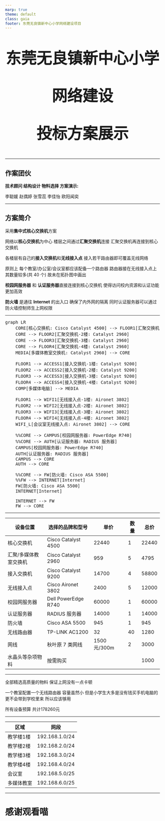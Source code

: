 ```yaml
---
marp: true
theme: default
class: gaia
footer: 东莞无良镇新中心小学网络建设项目
---
```


<!-- Add this anywhere in your Markdown file -->
<script type="module">
  import mermaid from 'https://cdn.jsdelivr.net/npm/mermaid@10/dist/mermaid.esm.min.mjs';
  mermaid.initialize({ startOnLoad: true });
</script>

<p align="center">
  <div style="text-align: center;">
  <p style="font-size: 50px; font-weight: bold;">东莞无良镇新中心小学</p>
  <p style="font-size: 50px; font-weight: bold;">网络建设</p>
  <p style="font-size: 50px; font-weight: bold;">投标方案展示</p>
  </div>
</p>

---

<!-- _header: 作案团伙 -->

## 作案团伙

**技术顾问 结构设计 物料选择 方案演示:**

李聪媛 赵偶婷 张雪蕊 李佳怡 欧阳闻奕

---

<!-- _header: 方案简介 -->

## 方案简介

采用**集中式核心交换机**方案

网络以**核心交换机**为中心 楼层之间通过**汇聚交换机**连接 汇聚交换机再连接到核心交换机

各楼层有自己的**接入交换机**和**无线接入点** 接入若干路由器即可覆盖无线网络

原则上 每个教室/办公室/会议室都应该配备一个路由器 路由器接在无线接入点上 其数量较多(共 40 个) 故未在拓扑图中画出

**校园网服务器** 和 **认证服务器**直接连接到核心交换机 使得访问校内资源和认证功能更加高效

**防火墙** 是通往 **Internet** 的出入口 确保了内外网的隔离 同时认证服务器可以通过防火墙控制师生上网权限

---

<!-- _header: 拓扑结构设计 -->

<pre class="mermaid">
graph LR
    CORE[核心交换机: Cisco Catalyst 4500] --> FLOOR1[汇聚交换机-1楼: Catalyst 2960]
    CORE --> FLOOR2[汇聚交换机-2楼: Catalyst 2960]
    CORE --> FLOOR3[汇聚交换机-3楼: Catalyst 2960]
    CORE --> FLOOR4[汇聚交换机-4楼: Catalyst 2960]
    MEDIA[多媒体教室交换机: Catalyst 2960] --> CORE

    FLOOR1 --> ACCESS1[接入交换机-1楼: Catalyst 9200]
    FLOOR2 --> ACCESS2[接入交换机-2楼: Catalyst 9200]
    FLOOR3 --> ACCESS3[接入交换机-3楼: Catalyst 9200]
    FLOOR4 --> ACCESS4[接入交换机-4楼: Catalyst 9200]
    COMP[多媒体电脑] --> MEDIA
    
    FLOOR1 --> WIFI1[无线接入点-1楼: Aironet 3802]
    FLOOR2 --> WIFI2[无线接入点-2楼: Aironet 3802]
    FLOOR3 --> WIFI3[无线接入点-3楼: Aironet 3802]
    FLOOR4 --> WIFI4[无线接入点-4楼: Aironet 3802]
    WIFI_L[会议室无线接入点: Aironet 3802] --> CORE

    %%CORE --> CAMPUS[校园网服务器: PowerEdge R740]
    %%CORE --> AUTH[认证服务器: RADIUS 服务器]
    CAMPUS[校园网服务器: PowerEdge R740]
    AUTH[认证服务器: RADIUS 服务器]
    CAMPUS --> CORE
    AUTH --> CORE

    %%CORE --> FW[防火墙: Cisco ASA 5500]
    %%FW --> INTERNET[Internet]
    FW[防火墙: Cisco ASA 5500]
    INTERNET[Internet]

    INTERNET --> FW
    FW --> CORE
</pre>

---

<!-- _header: 设备选择与报价单 -->

| 设备位置              | 选择的品牌和型号    | 单价         | 数量 | 总价  |
| --------------------- | ------------------- | ------------ | ---- | ----- |
| 核心交换机            | Cisco Catalyst 4500 | 22440        | 1    | 22440 |
| 汇聚/多媒体教室交换机 | Cisco Catalyst 2960 | 959          | 5    | 4795  |
| 接入交换机            | Cisco Catalyst 9200 | 14700        | 4    | 58800 |
| 无线接入点            | Cisco Aironet 3802  | 2400         | 5    | 12000 |
| 校园网服务器          | Dell PowerEdge R740 | 60000        | 1    | 60000 |
| 认证服务器            | RADIUS 服务器       | 14000        | 1    | 14000 |
| 防火墙                | Cisco ASA 5500      | 945          | 1    | 945   |
| 无线路由器            | TP-LINK AC1200      | 32           | 40   | 1280  |
| 网线                  | 秋叶原 7 类网线     | 1500 元/300m | 2    | 3000  |
| 水晶头等杂项物料      | 按需购买            |              |      | 1000  |


---

<!-- _header: 设备选择与报价单 -->

全部精选高质量的物料 保证上网没有一点卡顿

一个教室配置一个无线路由器 容量虽然小 但是小学生大多是没有钱买手机电脑的 更不会带到学校里来 所以应该够用

所有设备预算 共计178260元

---

<!-- _header: 子网划分 -->

|区域|网段|
|--|--|
|教学楼1楼|192.168.1.0/24|
|教学楼2楼|192.168.2.0/24|
|教学楼3楼|192.168.3.0/24|
|教学楼4楼|192.168.4.0/24|
|会议室|192.168.5.0/25|
|多媒体教室|192.168.6.0/25|

---

# 感谢观看喵
